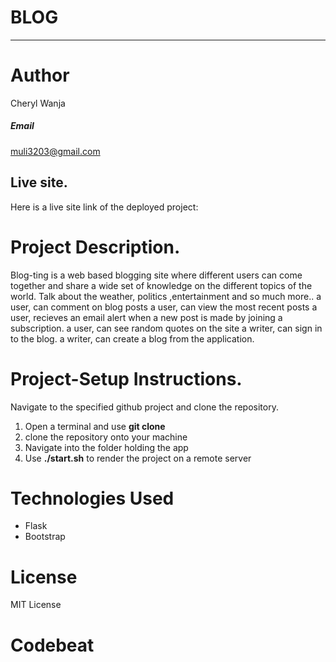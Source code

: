 # BLOG
<HR>

# Author
Cheryl Wanja

 ##### Email
 muli3203@gmail.com

 ## Live site.
 Here is a live site link of the deployed project:


# Project Description.

Blog-ting is a web based blogging site where different users can come together and share a wide set of knowledge on the different topics of the world.
Talk about the weather, politics ,entertainment and so much more..
a user,  can comment on blog posts
a user,  can view the most recent posts
a user,  recieves an email alert when a new post is made by joining a subscription.
a user,  can see random quotes on the site
a writer, can sign in to the blog.
a writer, can create a blog from the application.


# Project-Setup Instructions.

Navigate to the specified github project and clone the repository.
1. Open a terminal and use **git clone**
2. clone the repository onto your machine
3. Navigate into the folder holding the app
4. Use **./start.sh** to render the project on a remote server

# Technologies Used

* Flask
* Bootstrap

# License
MIT License

# Codebeat
